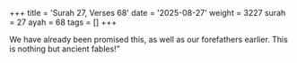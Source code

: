 +++
title = 'Surah 27, Verses 68'
date = '2025-08-27'
weight = 3227
surah = 27
ayah = 68
tags = []
+++

We have already been promised this, as well as our forefathers earlier. This is nothing but ancient fables!”